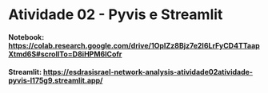 # Atividade 02 - Pyvis e Streamlit

#### Notebook: https://colab.research.google.com/drive/1OpIZz8Bjz7e2l6LrFyCD4TTaapXtmd6S#scrollTo=D8iHPM6lCofr
#### Streamlit: https://esdrasisrael-network-analysis-atividade02atividade-pyvis-l175g9.streamlit.app/
